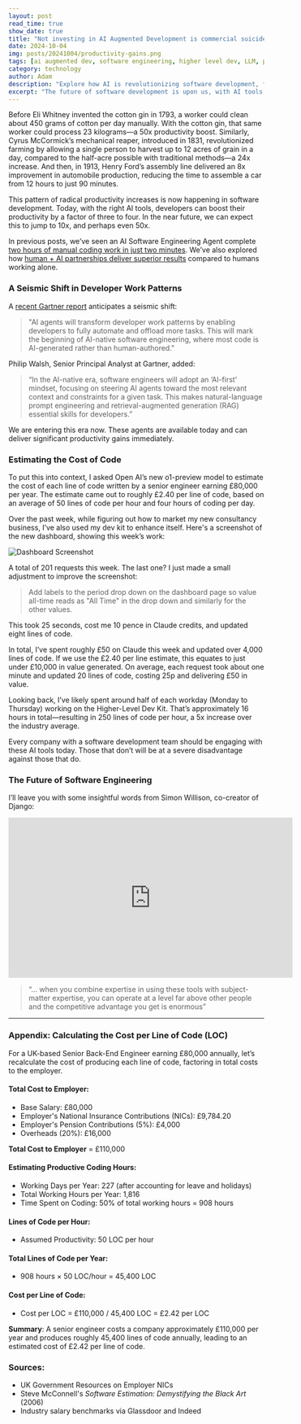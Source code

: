```yaml
---
layout: post
read_time: true
show_date: true
title: "Not investing in AI Augmented Development is commercial suicide"
date: 2024-10-04
img: posts/20241004/productivity-gains.png
tags: [ai augmented dev, software engineering, higher level dev, LLM, productivity, coding, gartner]
category: technology
author: Adam
description: "Explore how AI is revolutionizing software development, following the path of historic productivity leaps like the cotton gin and the assembly line. This post examines the impact of AI tools on developer efficiency, featuring insights from a recent Gartner report and real-world examples of AI-enhanced coding. Learn about the future of AI-native software engineering and how it's reshaping the role of developers."
excerpt: "The future of software development is upon us, with AI tools delivering productivity gains comparable to historical innovations like the cotton gin and assembly line. Discover how AI agents are transforming the industry, offering up to 50x improvements in coding efficiency."
---
```


Before Eli Whitney invented the cotton gin in 1793, a worker could clean about 450 grams of cotton per day manually. With the cotton gin, that same worker could process 23 kilograms—a 50x productivity boost. Similarly, Cyrus McCormick’s mechanical reaper, introduced in 1831, revolutionized farming by allowing a single person to harvest up to 12 acres of grain in a day, compared to the half-acre possible with traditional methods—a 24x increase. And then, in 1913, Henry Ford’s assembly line delivered an 8x improvement in automobile production, reducing the time to assemble a car from 12 hours to just 90 minutes.

This pattern of radical productivity increases is now happening in software development. Today, with the right AI tools, developers can boost their productivity by a factor of three to four. In the near future, we can expect this to jump to 10x, and perhaps even 50x.

In previous posts, we’ve seen an AI Software Engineering Agent complete <a href="{{ site.url }}/Intro-to-Higher-Level-Dev.html" target="_blank">two hours of manual coding work in just two minutes</a>. We’ve also explored how <a href="{{ site.url }}/Claude-Surpasses-Expectations.html" target="_blank">human + AI partnerships deliver superior results</a> compared to humans working alone.

### A Seismic Shift in Developer Work Patterns

A <a href="https://www.gartner.com/en/newsroom/press-releases/2024-10-03-gartner-says-generative-ai-will-require-80-percent-of-engineering-workforce-to-upskill-through-2027" target="_blank">recent Gartner report</a> anticipates a seismic shift:

> "AI agents will transform developer work patterns by enabling developers to fully automate and offload more tasks. This will mark the beginning of AI-native software engineering, where most code is AI-generated rather than human-authored."

Philip Walsh, Senior Principal Analyst at Gartner, added:

> “In the AI-native era, software engineers will adopt an ‘AI-first’ mindset, focusing on steering AI agents toward the most relevant context and constraints for a given task. This makes natural-language prompt engineering and retrieval-augmented generation (RAG) essential skills for developers.”

We are entering this era now. These agents are available today and can deliver significant productivity gains immediately.

### Estimating the Cost of Code

To put this into context, I asked Open AI’s new o1-preview model to estimate the cost of each line of code written by a senior engineer earning £80,000 per year. The estimate came out to roughly £2.40 per line of code, based on an average of 50 lines of code per hour and four hours of coding per day.

Over the past week, while figuring out how to market my new consultancy business, I’ve also used my dev kit to enhance itself. Here's a screenshot of the new dashboard, showing this week’s work:

<img src="{{ site.url }}/assets/img/posts/20241004/hldk-dashboard-this-week.png" alt="Dashboard Screenshot">

A total of 201 requests this week. The last one? I just made a small adjustment to improve the screenshot:

> Add labels to the period drop down on the dashboard page so value all-time reads as "All Time" in the drop down and similarly for the other values.

This took 25 seconds, cost me 10 pence in Claude credits, and updated eight lines of code.

In total, I’ve spent roughly £50 on Claude this week and updated over 4,000 lines of code. If we use the £2.40 per line estimate, this equates to just under £10,000 in value generated. On average, each request took about one minute and updated 20 lines of code, costing 25p and delivering £50 in value.

Looking back, I’ve likely spent around half of each workday (Monday to Thursday) working on the Higher-Level Dev Kit. That’s approximately 16 hours in total—resulting in 250 lines of code per hour, a 5x increase over the industry average.

Every company with a software development team should be engaging with these AI tools today. Those that don’t will be at a severe disadvantage against those that do.

### The Future of Software Engineering

I’ll leave you with some insightful words from Simon Willison, co-creator of Django:

<iframe width="560" height="315" src="https://www.youtube-nocookie.com/embed/uRuLgar5XZw?si=B_wL_MPp2D0yUJX0&amp;start=2817" title="YouTube video player" frameborder="0" allow="accelerometer; autoplay; clipboard-write; encrypted-media; gyroscope; picture-in-picture; web-share" referrerpolicy="strict-origin-when-cross-origin" allowfullscreen></iframe>

> “... when you combine expertise in using these tools with subject-matter expertise, you can operate at a level far above other people and the competitive advantage you get is enormous”

---

### Appendix: Calculating the Cost per Line of Code (LOC)

For a UK-based Senior Back-End Engineer earning £80,000 annually, let’s recalculate the cost of producing each line of code, factoring in total costs to the employer.

#### Total Cost to Employer:
- Base Salary: £80,000
- Employer's National Insurance Contributions (NICs): £9,784.20
- Employer's Pension Contributions (5%): £4,000
- Overheads (20%): £16,000

**Total Cost to Employer** = £110,000

#### Estimating Productive Coding Hours:
- Working Days per Year: 227 (after accounting for leave and holidays)
- Total Working Hours per Year: 1,816
- Time Spent on Coding: 50% of total working hours = 908 hours

#### Lines of Code per Hour:
- Assumed Productivity: 50 LOC per hour

#### Total Lines of Code per Year:
- 908 hours × 50 LOC/hour = 45,400 LOC

#### Cost per Line of Code:
- Cost per LOC = £110,000 / 45,400 LOC = £2.42 per LOC

**Summary**:
A senior engineer costs a company approximately £110,000 per year and produces roughly 45,400 lines of code annually, leading to an estimated cost of £2.42 per line of code.

### Sources:
- UK Government Resources on Employer NICs
- Steve McConnell's *Software Estimation: Demystifying the Black Art* (2006)
- Industry salary benchmarks via Glassdoor and Indeed
